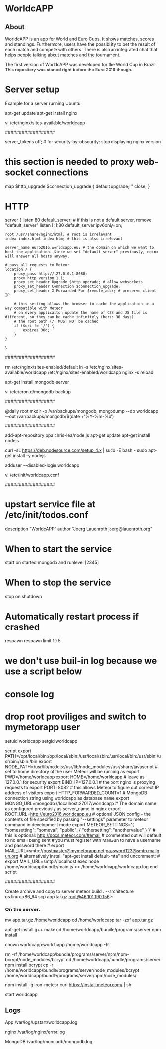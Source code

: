 # WorldcAPP

## About

WorldcAPP is an app for World and Euro Cups. It shows matches, scores and standings. Furthermore, users have the possibility to bet the result of each match and compete with others. There is also an integrated chat that helps people talking about matches and the tournament.

The first version of WorldcAPP was developed for the World Cup in Brazil. This repository was started right before the Euro 2016 though.


# Server setup

Example for a server running Ubuntu

apt-get update
apt-get install nginx

vi /etc/nginx/sites-available/worldcapp


##################

server_tokens off; # for security-by-obscurity: stop displaying nginx version

# this section is needed to proxy web-socket connections
map $http_upgrade $connection_upgrade {
    default upgrade;
    ''      close;
}

# HTTP
server {
    listen 80 default_server; # if this is not a default server, remove "default_server"
    listen [::]:80 default_server ipv6only=on;

    root /usr/share/nginx/html; # root is irrelevant
    index index.html index.htm; # this is also irrelevant

    server_name euro2016.worldcapp.eu; # the domain on which we want to host the application. Since we set "default_server" previously, nginx will answer all hosts anyway.

    # pass all requests to Meteor
    location / {
        proxy_pass http://127.0.0.1:8080;
        proxy_http_version 1.1;
        proxy_set_header Upgrade $http_upgrade; # allow websockets
        proxy_set_header Connection $connection_upgrade;
        proxy_set_header X-Forwarded-For $remote_addr; # preserve client IP

        # this setting allows the browser to cache the application in a way compatible with Meteor
        # on every applicaiton update the name of CSS and JS file is different, so they can be cache infinitely (here: 30 days)
        # the root path (/) MUST NOT be cached
        if ($uri != '/') {
            expires 30d;
        }
    }
}

##################


rm /etc/nginx/sites-enabled/default
ln -s /etc/nginx/sites-available/worldcapp /etc/nginx/sites-enabled/worldcapp
nginx -s reload

apt-get install mongodb-server

vi /etc/cron.d/mongodb-backup

##################

@daily root mkdir -p /var/backups/mongodb; mongodump --db worldcapp --out /var/backups/mongodb/$(date +'\%Y-\%m-\%d')

##################


add-apt-repository ppa:chris-lea/node.js
apt-get update
apt-get install nodejs

curl -sL https://deb.nodesource.com/setup_4.x | sudo -E bash -
sudo apt-get install -y nodejs

adduser --disabled-login worldcapp


vi /etc/init/worldcapp.conf

##################

# upstart service file at /etc/init/todos.conf
description "WorldcAPP"
author "Joerg Lauenroth <joerg@lauenroth.org>"

# When to start the service
start on started mongodb and runlevel [2345]

# When to stop the service
stop on shutdown

# Automatically restart process if crashed
respawn
respawn limit 10 5

# we don't use buil-in log because we use a script below
# console log

# drop root proviliges and switch to mymetorapp user
setuid worldcapp
setgid worldcapp

script
    export PATH=/opt/local/bin:/opt/local/sbin:/usr/local/sbin:/usr/local/bin:/usr/sbin:/usr/bin:/sbin:/bin
    export NODE_PATH=/usr/lib/nodejs:/usr/lib/node_modules:/usr/share/javascript
    # set to home directory of the user Meteor will be running as
    export PWD=/home/worldcapp
    export HOME=/home/worldcapp
    # leave as 127.0.0.1 for security
    export BIND_IP=127.0.0.1
    # the port nginx is proxying requests to
    export PORT=8082
    # this allows Meteor to figure out correct IP address of visitors
    export HTTP_FORWARDED_COUNT=1
    # MongoDB connection string using worldcapp as database name
    export MONGO_URL=mongodb://localhost:27017/worldcapp
    # The domain name as configured previously as server_name in nginx
    export ROOT_URL=http://euro2016.worldcapp.eu
    # optional JSON config - the contents of file specified by passing "--settings" parameter to meteor command in development mode
    export METEOR_SETTINGS='{ "somesetting": "someval", "public": { "othersetting": "anothervalue" } }'
    # this is optional: http://docs.meteor.com/#email
    # commented out will default to no email being sent
    # you must register with MailGun to have a username and password there
    # export MAIL_URL=smtp://postmaster@mymetorapp.net:password123@smtp.mailgun.org
    # alternatively install "apt-get install default-mta" and uncomment:
    # export MAIL_URL=smtp://localhost
      exec node /home/worldcapp/bundle/main.js >> /home/worldcapp/worldcapp.log
end script

##################


Create archive and copy to server
meteor build . --architecture os.linux.x86_64
scp app.tar.gz root@46.101.190.156:~

### On the server:

mv app.tar.gz /home/worldcapp
cd /home/worldcapp
tar -zxf app.tar.gz

apt-get install g++ make
cd /home/worldcapp/bundle/programs/server
npm install

chown worldcapp:worldcapp /home/worldcapp -R

rm -rf /home/worldcapp/bundle/programs/server/npm/npm-bcrypt/node_modules/bcrypt
cd /home/worldcapp/bundle/programs/server
npm install bcrypt
cp -r /home/worldcapp/bundle/programs/server/node_modules/bcrypt /home/worldcapp/bundle/programs/server/npm/node_modules/

npm install -g iron-meteor
curl https://install.meteor.com/ | sh

start worldcapp


## Logs

App
/var/log/upstart/worldcapp.log

nginx
/var/log/nginx/error.log

MongoDB
/var/log/mongodb/mongodb.log
